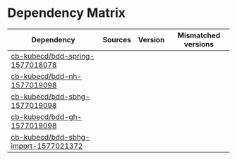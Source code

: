 # Dependency Matrix

Dependency | Sources | Version | Mismatched versions
---------- | ------- | ------- | -------------------
[cb-kubecd/bdd-spring-1577018078](https://github.com/cb-kubecd/bdd-spring-1577018078.git) |  | []() | 
[cb-kubecd/bdd-nh-1577019098](https://github.com/cb-kubecd/bdd-nh-1577019098.git) |  | []() | 
[cb-kubecd/bdd-sbhg-1577019098](https://github.com/cb-kubecd/bdd-sbhg-1577019098.git) |  | []() | 
[cb-kubecd/bdd-gh-1577019098](https://github.com/cb-kubecd/bdd-gh-1577019098.git) |  | []() | 
[cb-kubecd/bdd-sbhg-import-1577021372](https://github.com/cb-kubecd/bdd-sbhg-import-1577021372.git) |  | []() | 
